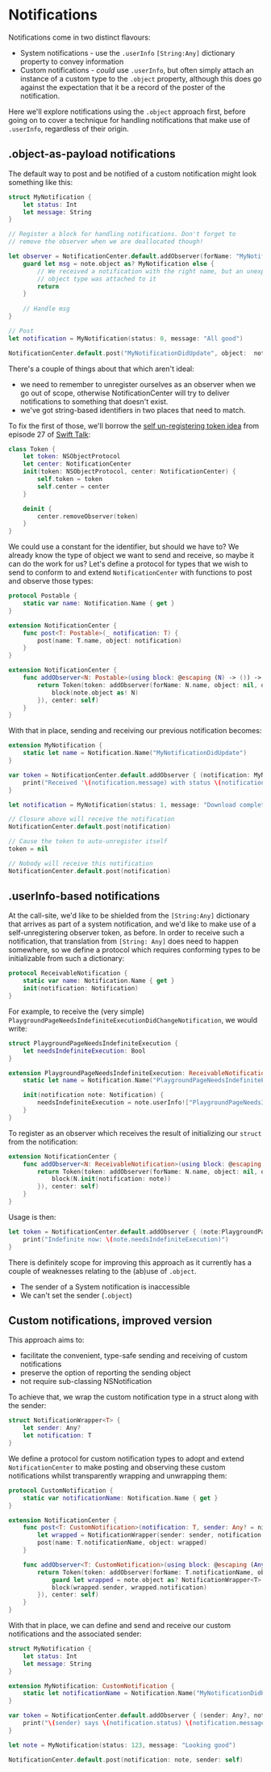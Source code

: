 # Notifications

Notifications come in two distinct flavours:

 * System notifications - use the `.userInfo` `[String:Any]` dictionary property to convey information
 * Custom notifications - *could* use `.userInfo`, but often simply attach an instance of a custom type to the `.object` property, although this does go against the expectation that it be a record of the poster of the notification.

Here we'll explore notifications using the `.object` approach first, before going on to cover a technique for handling notifications that make use of `.userInfo`, regardless of their origin.
 
## .object-as-payload notifications 

The default way to post and be notified of a custom notification might look something like this:

```swift
struct MyNotification {
	let status: Int
	let message: String
}

// Register a block for handling notifications. Don't forget to
// remove the observer when we are deallocated though!

let observer = NotificationCenter.default.addObserver(forName: "MyNotificationDidUpdate") { note in
	guard let msg = note.object as? MyNotification else {
		// We received a notification with the right name, but an unexpected
		// object type was attached to it
		return
	}
	
	// Handle msg
}

// Post
let notification = MyNotification(status: 0, message: "All good")

NotificationCenter.default.post("MyNotificationDidUpdate", object:  notification)
```

There's a couple of things about that which aren't ideal:

  * we need to remember to unregister ourselves as an observer when we go out of scope, otherwise NotificationCenter will try to deliver notifications to something that doesn't exist.
  * we've got string-based identifiers in two places that need to match.

To fix the first of those, we'll borrow the [self un-registering token idea][1] from episode 27 of [Swift Talk][2]:

```swift
class Token {
    let token: NSObjectProtocol
    let center: NotificationCenter
    init(token: NSObjectProtocol, center: NotificationCenter) {
        self.token = token
        self.center = center
    }

    deinit {
        center.removeObserver(token)
    }
}
```
  
We could use a constant for the identifier, but should we have to? We already know the type of object we want to send and receive, so maybe it can do the work for us? Let's define a protocol for types that we wish to send to conform to and extend `NotificationCenter` with functions to post and observe those types:

```swift
protocol Postable {
	static var name: Notification.Name { get }
}

extension NotificationCenter {
    func post<T: Postable>(_ notification: T) {
        post(name: T.name, object: notification)
    }
}

extension NotificationCenter {
    func addObserver<N: Postable>(using block: @escaping (N) -> ()) -> Token {
        return Token(token: addObserver(forName: N.name, object: nil, queue: nil, using: { note in
            block(note.object as! N)
        }), center: self)
    }
}
```

With that in place, sending and receiving our previous notification becomes:

```swift
extension MyNotification {
	static let name = Notification.Name("MyNotificationDidUpdate")
}

var token = NotificationCenter.default.addObserver { (notification: MyNotification) in
	print("Received '\(notification.message) with status \(notification.status)")
}

let notification = MyNotification(status: 1, message: "Download complete")

// Closure above will receive the notification
NotificationCenter.default.post(notification)

// Cause the token to auto-unregister itself
token = nil

// Nobody will receive this notification
NotificationCenter.default.post(notification)
```

## .userInfo-based notifications

At the call-site, we'd like to be shielded from the `[String:Any]` dictionary that arrives as part of a system notification, and we'd like to make use of a self-unregistering observer token, as before. In order to receive such a notification, that translation from `[String: Any]` does need to happen somewhere, so we define a protocol which requires conforming types to be initializable from such a dictionary:

```swift
protocol ReceivableNotification {
    static var name: Notification.Name { get }
    init(notification: Notification)
}
```

For example, to receive the (very simple) `PlaygroundPageNeedsIndefiniteExecutionDidChangeNotification`, we would write:

```swift
struct PlaygroundPageNeedsIndefiniteExecution {
    let needsIndefiniteExecution: Bool
}

extension PlaygroundPageNeedsIndefiniteExecution: ReceivableNotification {
    static let name = Notification.Name("PlaygroundPageNeedsIndefiniteExecutionDidChangeNotification")

    init(notification note: Notification) {
        needsIndefiniteExecution = note.userInfo!["PlaygroundPageNeedsIndefiniteExecution"] as! Bool
    }
}
```

To register as an observer which receives the result of initializing our `struct` from the notification:

```swift
extension NotificationCenter {
    func addObserver<N: ReceivableNotification>(using block: @escaping (N) -> ()) -> Token {
        return Token(token: addObserver(forName: N.name, object: nil, queue: nil, using: { note in
            block(N.init(notification: note))
        }), center: self)
    }
}
```

Usage is then:

```swift
let token = NotificationCenter.default.addObserver { (note:PlaygroundPageNeedsIndefiniteExecution) in
    print("Indefinite now: \(note.needsIndefiniteExecution)")
}
```

There is definitely scope for improving this approach as it currently has a couple of weaknesses relating to the (ab)use of `.object`.

 * The sender of a System notification is inaccessible
 * We can't set the sender (`.object`)
 
## Custom notifications, improved version

This approach aims to:

 * facilitate the convenient, type-safe sending and receiving of custom notifications
 * preserve the option of reporting the sending object
 * not require sub-classing NSNotification

To achieve that, we wrap the custom notification type in a struct along with the sender:

```swift
struct NotificationWrapper<T> {
    let sender: Any?
    let notification: T
}
```

We define a protocol for custom notification types to adopt and extend `NotificationCenter` to make posting and observing these custom notifications whilst transparently wrapping and unwrapping them:

```swift
protocol CustomNotification {
    static var notificationName: Notification.Name { get }
}

extension NotificationCenter {
    func post<T: CustomNotification>(notification: T, sender: Any? = nil) {
        let wrapped = NotificationWrapper(sender: sender, notification: notification)
        post(name: T.notificationName, object: wrapped)
    }

    func addObserver<T: CustomNotification>(using block: @escaping (Any?, T) -> ()) -> Token {
        return Token(token: addObserver(forName: T.notificationName, object: nil, queue: nil, using: { note in
            guard let wrapped = note.object as? NotificationWrapper<T> else { return }
            block(wrapped.sender, wrapped.notification)
        }), center: self)
    }
}
```

With that in place, we can define and send and receive our custom notifications and the associated sender:

```swift
struct MyNotification {
    let status: Int
    let message: String
}

extension MyNotification: CustomNotification {
    static let notificationName = Notification.Name("MyNotificationDidHappen")
}

var token = NotificationCenter.default.addObserver { (sender: Any?, notification: MyNotification) in
    print("\(sender) says \(notification.status) \(notification.message)")
}

let note = MyNotification(status: 123, message: "Looking good")

NotificationCenter.default.post(notification: note, sender: self)
```

[1]: https://talk.objc.io/episodes/S01E27-typed-notifications-part-1
[2]: https://talk.objc.io

